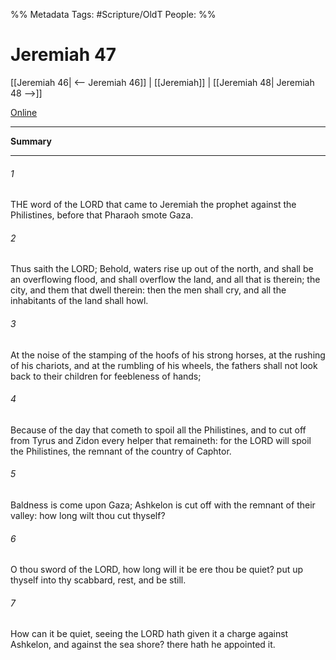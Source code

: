 

%% Metadata
Tags: #Scripture/OldT
People: 
%%
# Jeremiah 47
[[Jeremiah 46| <-- Jeremiah 46]] | [[Jeremiah]] | [[Jeremiah 48| Jeremiah 48 -->]]

[Online](https://churchofjesuschrist.org/study/scriptures/ot/jer/47?lang=eng)

---
__Summary__



---

###### 1
THE word of the LORD that came to Jeremiah the prophet against the Philistines, before that Pharaoh smote Gaza.
###### 2
Thus saith the LORD; Behold, waters rise up out of the north, and shall be an overflowing flood, and shall overflow the land, and all that is therein; the city, and them that dwell therein: then the men shall cry, and all the inhabitants of the land shall howl.
###### 3
At the noise of the stamping of the hoofs of his strong horses, at the rushing of his chariots, and at the rumbling of his wheels, the fathers shall not look back to their children for feebleness of hands;
###### 4
Because of the day that cometh to spoil all the Philistines, and to cut off from Tyrus and Zidon every helper that remaineth: for the LORD will spoil the Philistines, the remnant of the country of Caphtor.
###### 5
Baldness is come upon Gaza; Ashkelon is cut off with the remnant of their valley: how long wilt thou cut thyself?
###### 6
O thou sword of the LORD, how long will it be ere thou be quiet?  put up thyself into thy scabbard, rest, and be still.
###### 7
How can it be quiet, seeing the LORD hath given it a charge against Ashkelon, and against the sea shore?  there hath he appointed it.



